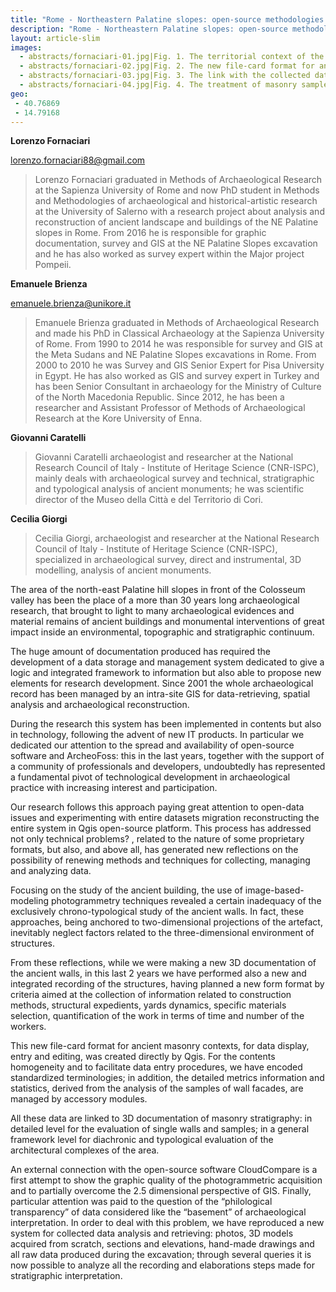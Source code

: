 ```yaml
---
title: "Rome - Northeastern Palatine slopes: open-source methodologies and tools for the analysis of ancient architectures"
description: "Rome - Northeastern Palatine slopes: open-source methodologies and tools for the analysis of ancient architectures"
layout: article-slim
images:
  - abstracts/fornaciari-01.jpg|Fig. 1. The territorial context of the NE Palatine slopes.
  - abstracts/fornaciari-02.jpg|Fig. 2. The new file-card format for ancient masonry contexts.
  - abstracts/fornaciari-03.jpg|Fig. 3. The link with the collected data.
  - abstracts/fornaciari-04.jpg|Fig. 4. The treatment of masonry samples.
geo:
 - 40.76869
 - 14.79168
---
```


**Lorenzo Fornaciari**

[lorenzo.fornaciari88@gmail.com](mailto:lorenzo.fornaciari88@gmail.com)

> Lorenzo Fornaciari graduated in Methods of Archaeological Research at the Sapienza University of Rome and now PhD student in Methods and Methodologies of archaeological and historical-artistic research at the University of Salerno with a research project about analysis and reconstruction of ancient landscape and buildings of the NE Palatine slopes in Rome. From 2016 he is responsible for graphic documentation, survey and GIS at the NE Palatine Slopes excavation and he has also worked as survey expert within the Major project Pompeii.

**Emanuele Brienza**

[emanuele.brienza@unikore.it](mailto:emanuele.brienza@unikore.it)

>Emanuele Brienza graduated in Methods of Archaeological Research and made his PhD in Classical Archaeology at the Sapienza University of Rome. From 1990 to 2014 he was responsible for survey  and GIS at the Meta Sudans and NE Palatine Slopes excavations in Rome. From 2000 to 2010 he was  Survey and GIS Senior Expert for Pisa University in Egypt. He has also worked as GIS and survey expert in Turkey and has been Senior Consultant in archaeology for the Ministry of Culture of the North Macedonia Republic. Since 2012, he has been a researcher  and Assistant Professor of Methods of Archaeological Research at the Kore University of Enna.

**Giovanni Caratelli**

> Giovanni Caratelli archaeologist and researcher at the National Research Council of Italy - Institute of Heritage Science (CNR-ISPC), mainly deals with archaeological survey and technical, stratigraphic and typological analysis of ancient monuments; he was scientific director of the Museo della Città e del Territorio di Cori.

**Cecilia Giorgi**

> Cecilia Giorgi, archaeologist and researcher at the National Research Council of Italy - Institute of Heritage Science (CNR-ISPC), specialized in archaeological survey, direct and instrumental, 3D modelling, analysis of ancient monuments.

The area of the north-east Palatine hill slopes in front of the Colosseum valley has been the place of a more than 30 years long archaeological research, that brought to light to many archaeological evidences and material remains of ancient buildings and monumental interventions of great impact inside an environmental, topographic and stratigraphic continuum.

The huge amount of documentation produced has required the development of a data storage and management system dedicated to give a logic and integrated framework to information but also able to propose new elements for research development. Since 2001 the whole archaeological record has been managed  by an intra-site GIS for data-retrieving, spatial analysis and archaeological reconstruction.

During the research this system has been implemented in contents but also in technology, following the advent of new IT products. In particular we dedicated our attention to the spread and availability of open-source software and ArcheoFoss: this in the last years, together with the support of a community of professionals and developers, undoubtedly has represented a fundamental pivot of technological development in archaeological practice with increasing interest and participation.

Our research follows this approach paying great attention to open-data issues and experimenting with entire  datasets migration reconstructing the entire system  in Qgis open-source platform. This process has addressed not only technical problems? , related to the nature of some proprietary formats, but also, and above all, has generated new reflections on the possibility of renewing methods and techniques for collecting, managing and analyzing data.

Focusing on the study of the ancient building, the use of image-based-modeling photogrammetry techniques revealed a certain inadequacy of the exclusively chrono-typological study of the ancient walls. In fact, these approaches, being anchored to two-dimensional projections of the artefact, inevitably neglect factors related to the three-dimensional  environment of structures. 

From these reflections, while we were making a new 3D documentation of the ancient walls, in this last 2 years we have performed also a new and integrated recording of the structures, having planned a new form format by criteria aimed at the collection of information related to construction methods, structural expedients, yards dynamics, specific materials selection, quantification of the work in terms of time and number of the workers. 

This new file-card format for ancient masonry contexts, for data display, entry and editing, was created directly by Qgis. For the contents homogeneity and to facilitate data entry procedures, we have encoded standardized terminologies; in addition, the detailed metrics information and statistics, derived from the analysis of the samples of wall facades, are managed by accessory modules. 

All these data are linked to 3D documentation of masonry stratigraphy: in detailed level for the evaluation of single walls and samples; in a general framework level for diachronic and typological evaluation of the architectural complexes of the area.

An external connection with the open-source software CloudCompare is a first attempt to show the graphic quality of the photogrammetric acquisition and to partially overcome the 2.5 dimensional perspective of GIS. Finally, particular attention was paid to the question of the “philological transparency” of data considered like the “basement” of archaeological interpretation. In order to deal with this problem, we have reproduced a new system for collected data analysis and retrieving: photos, 3D models acquired from scratch, sections and elevations,  hand-made drawings and all raw data produced during the excavation; through several queries it is  now possible to analyze all the recording and elaborations steps made for stratigraphic interpretation.
